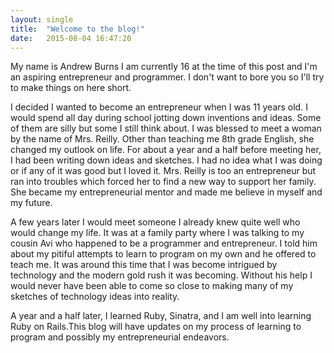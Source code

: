 ```yaml
---
layout: single
title:  "Welcome to the blog!"
date:   2015-08-04 16:47:20
---
```

My name is Andrew Burns I am currently 16 at the time of this post and I'm an aspiring entrepreneur and programmer. I don't want to bore you so I'll try to make things on here short. 

I decided I wanted to become an entrepreneur when I was 11 years old. I would spend all day during school jotting down inventions and ideas. Some of them are silly but some I still think about. I was blessed to meet a woman by the name of Mrs. Reilly. Other than teaching me 8th grade English, she changed my outlook on life. For about a year and a half before meeting her, I had been writing down ideas and sketches. I had no idea what I was doing or if any of it was good but I loved it. Mrs. Reilly is too an entrepreneur but ran into troubles which forced her to find a new way to support her family. She became my entrepreneurial mentor and made me believe in myself and my future.

A few years later I would meet someone I already knew quite well who would change my life. It was at a family party where I was talking to my cousin Avi who happened to be a programmer and entrepreneur. I told him about my pitiful attempts to learn to program on my own and he offered to teach me. It was around this time that I was become intrigued by technology and the modern gold rush it was becoming. Without his help I would never have been able to come so close to making many of my sketches of technology ideas into reality.

A year and a half later, I learned Ruby, Sinatra, and I am well into learning Ruby on Rails.This blog will have updates on my process of learning to program and possibly my entrepreneurial endeavors.


<!-- Check out the [Jekyll docs][jekyll] for more info on how to get the most out of Jekyll. File all bugs/feature requests at [Jekyll’s GitHub repo][jekyll-gh]. If you have questions, you can ask them on [Jekyll’s dedicated Help repository][jekyll-help].

[jekyll]:      http://jekyllrb.com
[jekyll-gh]:   https://github.com/jekyll/jekyll
[jekyll-help]: https://github.com/jekyll/jekyll-help -->